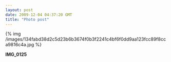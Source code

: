 ```yaml
---
layout: post
date: 2009-12-04 04:37:20 GMT
title: "Photo post"
---
```

{% img /images/134fabd38d2c5d23b6b3674f0b3f2241c4bf6f0dd9aa123fcc89f8cca9816c4a.jpg %}

<b>IMG_0125</b>